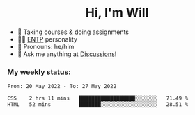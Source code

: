 <h1 align="center">Hi, I'm Will</h1>


-   :seedling: Taking courses & doing assignments
-   :man_scientist: [ENTP](https://www.16personalities.com/entp-personality) personality
-   :man: Pronouns: he/him
-   :thought_balloon: Ask me anything at [Discussions](https://github.com/willjoje/willjoje/discussions/new)!

### My weekly status:
<!--START_SECTION:waka-->

```text
From: 20 May 2022 - To: 27 May 2022

CSS    2 hrs 11 mins   ██████████████████░░░░░░░   71.49 %
HTML   52 mins         ███████░░░░░░░░░░░░░░░░░░   28.51 %
```

<!--END_SECTION:waka-->

